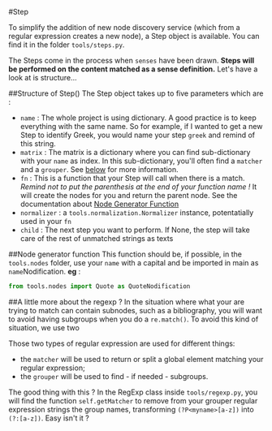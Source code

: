 #Step

To simplify the addition of new node discovery service (which from a regular expression creates a new node), a Step object is available. You can find it in the folder `tools/steps.py`.

The Steps come in the process when `senses` have been drawn. **Steps will be performed on the content matched as a sense definition.** Let's have a look at is structure... 

##Structure of Step()
The Step object takes up to five parameters which are :
- `name` : The whole project is using dictionary. A good practice is to keep everything with the same name. So for example, if I wanted to get a new Step to identify Greek, you would name your step `greek` and remind of this string.
- `matrix` : The matrix is a dictionary where you can find sub-dictionary with your `name` as index. In this sub-dictionary, you'll often find a `matcher` and a `grouper`. See [below](#a-little-more-about-the-regexp-) for more information.
- `fn` : This is a function that your Step will call when there is a match. *Remind not to put the parenthesis at the end of your function name !* It will create the nodes for you and return the parent node. See the documentation about [Node Generator Function](#node-generator-function)
- `normalizer` : a `tools.normalization.Normalizer` instance, potentatially used in your `fn`
- `child` : The next step you want to perform. If None, the step will take care of the rest of unmatched strings as texts

##Node generator function
This function should be, if possible, in the `tools.nodes` folder, use your `name` with a capital and be imported in main as `name`Nodification. **eg** : 

```python
from tools.nodes import Quote as QuoteNodification
```

##A little more about the regexp ?
In the situation where what your are trying to match can contain subnodes, such as a bibliography, you will want to avoid having subgroups when you do a `re.match()`. To avoid this kind of situation, we use two 

Those two types of regular expression are used for different things: 
- the `matcher` will be used to return or split a global element matching your regular expression; 
- the `grouper` will be used to find - if needed - subgroups. 

The good thing with this ? In the RegExp class inside `tools/regexp.py`, you will find the function `self.getMatcher` to remove from your grouper regular expression strings the group names, transforming `(?P<myname>[a-z])` into `(?:[a-z])`. Easy isn't it ?